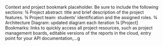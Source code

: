 Context and project bookmark placeholder. Be sure to include the following sections: 
¾ Project abstract: title and brief description of the project features. 
¾ Project team: students’ identification and the assigned roles. 
¾ Architecture Diagram: updated diagram each iteration
¾ [Project] Bookmarks: links to quickly access all project resources, such as project 
management boards, editable versions of the reports in the cloud, entry point for 
your API documentation,...g